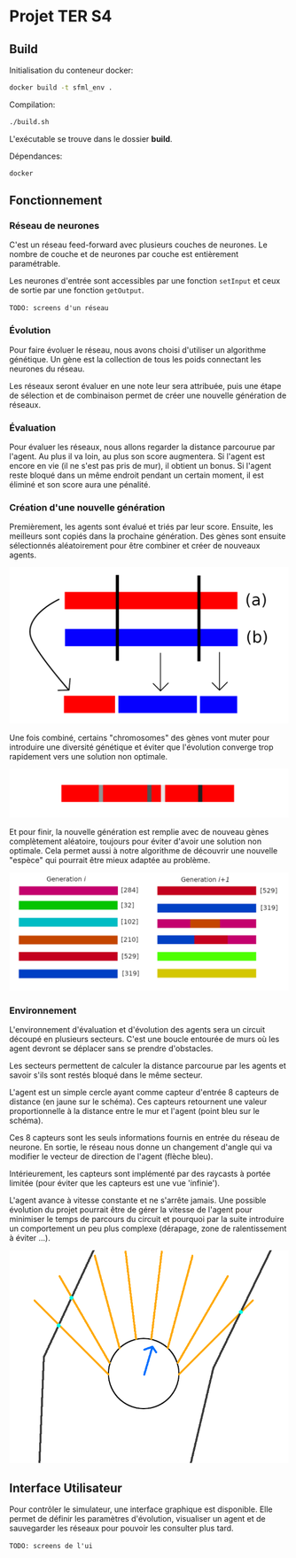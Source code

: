 # Projet TER S4

## Build

Initialisation du conteneur docker:
``` bash
docker build -t sfml_env .
```

Compilation:
```bash
./build.sh
```

L'exécutable se trouve dans le dossier **build**.

Dépendances:
```
docker
```

## Fonctionnement

### Réseau de neurones

C'est un réseau feed-forward avec plusieurs couches de neurones. Le nombre de couche et de neurones par couche est entièrement paramétrable.

Les neurones d'entrée sont accessibles par une fonction `setInput` et ceux de sortie par une fonction `getOutput`.

`TODO: screens d'un réseau`

### Évolution

Pour faire évoluer le réseau, nous avons choisi d'utiliser un algorithme génétique. Un gène est la collection de tous les poids connectant les neurones du réseau.

Les réseaux seront évaluer en une note leur sera attribuée, puis une étape de sélection et de combinaison permet de créer une nouvelle génération de réseaux.

### Évaluation

Pour évaluer les réseaux, nous allons regarder la distance parcourue par l'agent. Au plus il va loin, au plus son score augmentera. Si l'agent est encore en vie (il ne s'est pas pris de mur), il obtient un bonus. Si l'agent reste bloqué dans un même endroit pendant un certain moment, il est éliminé et son score aura une pénalité.

### Création d'une nouvelle génération

Premièrement, les agents sont évalué et triés par leur score. Ensuite, les meilleurs sont copiés dans la prochaine génération. Des gènes sont ensuite sélectionnés aléatoirement pour être combiner et créer de nouveaux agents.

![combine](doc_img/combine.png)

Une fois combiné, certains "chromosomes" des gènes vont muter pour introduire une diversité génétique et éviter que l'évolution converge trop rapidement vers une solution non optimale.

![mutation](doc_img/mutate.png)

Et pour finir, la nouvelle génération est remplie avec de nouveau gènes complètement aléatoire, toujours pour éviter d'avoir une solution non optimale. Cela permet aussi à notre algorithme de découvrir une nouvelle "espèce" qui pourrait être mieux adaptée au problème.

![selection](doc_img/selection.png)

### Environnement

L'environnement d'évaluation et d'évolution des agents sera un circuit découpé en plusieurs secteurs. C'est une boucle entourée de murs où les agent devront se déplacer sans se prendre d'obstacles.

Les secteurs permettent de calculer la distance parcourue par les agents et savoir s'ils sont restés bloqué dans le même secteur.

L'agent est un simple cercle ayant comme capteur d'entrée 8 capteurs de distance (en jaune sur le schéma). Ces capteurs retournent une valeur proportionnelle à la distance entre le mur et l'agent (point bleu sur le schéma).

Ces 8 capteurs sont les seuls informations fournis en entrée du réseau de neurone. En sortie, le réseau nous donne un changement d'angle qui va modifier le vecteur de direction de l'agent (flèche bleu).

Intérieurement, les capteurs sont implémenté par des raycasts à portée limitée (pour éviter que les capteurs est une vue 'infinie').

L'agent avance à vitesse constante et ne s'arrête jamais. Une possible évolution du projet pourrait être de gérer la vitesse de l'agent pour minimiser le temps de parcours du circuit et pourquoi par la suite introduire un comportement un peu plus complexe (dérapage, zone de ralentissement à éviter ...).

![agent](doc_img/agent.png)

## Interface Utilisateur

Pour contrôler le simulateur, une interface graphique est disponible. Elle permet de définir les paramètres d'évolution, visualiser un agent et de sauvegarder les réseaux pour pouvoir les consulter plus tard.

`TODO: screens de l'ui`
